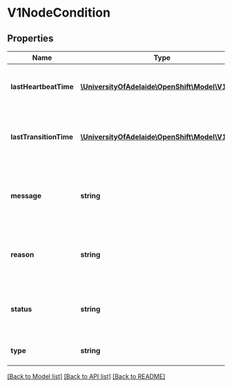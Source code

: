 # V1NodeCondition

## Properties
Name | Type | Description | Notes
------------ | ------------- | ------------- | -------------
**lastHeartbeatTime** | [**\UniversityOfAdelaide\OpenShift\Model\V1Time**](V1Time.md) | Last time we got an update on a given condition. | [optional] 
**lastTransitionTime** | [**\UniversityOfAdelaide\OpenShift\Model\V1Time**](V1Time.md) | Last time the condition transit from one status to another. | [optional] 
**message** | **string** | Human readable message indicating details about last transition. | [optional] 
**reason** | **string** | (brief) reason for the condition&#39;s last transition. | [optional] 
**status** | **string** | Status of the condition, one of True, False, Unknown. | 
**type** | **string** | Type of node condition. | 

[[Back to Model list]](../README.md#documentation-for-models) [[Back to API list]](../README.md#documentation-for-api-endpoints) [[Back to README]](../README.md)


